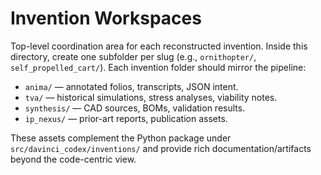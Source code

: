 # Invention Workspaces

Top-level coordination area for each reconstructed invention. Inside this directory, create one subfolder per slug (e.g., `ornithopter/`, `self_propelled_cart/`). Each invention folder should mirror the pipeline:

- `anima/` — annotated folios, transcripts, JSON intent.
- `tva/` — historical simulations, stress analyses, viability notes.
- `synthesis/` — CAD sources, BOMs, validation results.
- `ip_nexus/` — prior-art reports, publication assets.

These assets complement the Python package under `src/davinci_codex/inventions/` and provide rich documentation/artifacts beyond the code-centric view.
